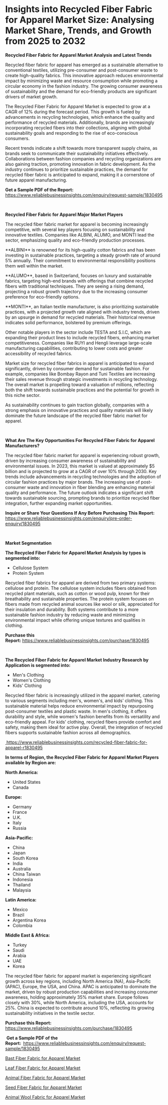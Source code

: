 <p><h1>Insights into Recycled Fiber Fabric for Apparel Market Size: Analysing Market Share, Trends, and Growth from 2025 to 2032</h1></p><p><strong>Recycled Fiber Fabric for Apparel Market Analysis and Latest Trends</strong></p>
<p><p>Recycled fiber fabric for apparel has emerged as a sustainable alternative to conventional textiles, utilizing pre-consumer and post-consumer waste to create high-quality fabrics. This innovative approach reduces environmental impact by minimizing waste and resource consumption while promoting a circular economy in the fashion industry. The growing consumer awareness of sustainability and the demand for eco-friendly products are significant drivers of market growth.</p><p>The Recycled Fiber Fabric for Apparel Market is expected to grow at a CAGR of 12% during the forecast period. This growth is fueled by advancements in recycling technologies, which enhance the quality and performance of recycled materials. Additionally, brands are increasingly incorporating recycled fibers into their collections, aligning with global sustainability goals and responding to the rise of eco-conscious consumers.</p><p>Recent trends indicate a shift towards more transparent supply chains, as brands seek to communicate their sustainability initiatives effectively. Collaborations between fashion companies and recycling organizations are also gaining traction, promoting innovation in fabric development. As the industry continues to prioritize sustainable practices, the demand for recycled fiber fabric is anticipated to expand, making it a cornerstone of future apparel manufacturing.</p></p>
<p><strong>Get a Sample PDF of the Report:&nbsp;</strong> <a href="https://www.reliablebusinessinsights.com/enquiry/request-sample/1830495?utm_campaign=63&utm_medium=2&utm_source=Github&utm_content=ia&utm_term=03022025&utm_id=recycled-fiber-fabric-for-apparel">https://www.reliablebusinessinsights.com/enquiry/request-sample/1830495</a></p>
<p>&nbsp;</p>
<p><strong>Recycled Fiber Fabric for Apparel Major Market Players</strong></p>
<p><p>The recycled fiber fabric market for apparel is becoming increasingly competitive, with several key players focusing on sustainability and innovative textiles. Companies like ALBINI, ALUMO, and MONTI lead the sector, emphasizing quality and eco-friendly production processes. </p><p>**ALBINI** is renowned for its high-quality cotton fabrics and has been investing in sustainable practices, targeting a steady growth rate of around 5% annually. Their commitment to environmental responsibility positions them well within the market.</p><p>**ALUMO**, based in Switzerland, focuses on luxury and sustainable fabrics, targeting high-end brands with offerings that combine recycled fibers with traditional techniques. They are seeing a rising demand, projecting a robust growth trajectory due to the increasing consumer preference for eco-friendly options.</p><p>**MONTI**, an Italian textile manufacturer, is also prioritizing sustainable practices, with a projected growth rate aligned with industry trends, driven by an upsurge in demand for recycled materials. Their historical revenue indicates solid performance, bolstered by premium offerings.</p><p>Other notable players in the sector include TESTA and S.I.C, which are expanding their product lines to include recycled fibers, enhancing market competitiveness. Companies like RUYI and Hengli leverage large-scale manufacturing capabilities, contributing to lower costs and greater accessibility of recycled fabrics.</p><p>Market size for recycled fiber fabrics in apparel is anticipated to expand significantly, driven by consumer demand for sustainable fashion. For example, companies like Bombay Rayon and Tuni Textiles are increasing their sales revenue through strategic investments in recycling technology. The overall market is propelling toward a valuation of millions, reflecting both the shift towards sustainable practices and the potential for growth in this niche sector. </p><p>As sustainability continues to gain traction globally, companies with a strong emphasis on innovative practices and quality materials will likely dominate the future landscape of the recycled fiber fabric market for apparel.</p></p>
<p>&nbsp;</p>
<p><strong>What Are The Key Opportunities For Recycled Fiber Fabric for Apparel Manufacturers?</strong></p>
<p><p>The recycled fiber fabric market for apparel is experiencing robust growth, driven by increasing consumer awareness of sustainability and environmental issues. In 2023, this market is valued at approximately $5 billion and is projected to grow at a CAGR of over 10% through 2030. Key trends include advancements in recycling technologies and the adoption of circular fashion practices by major brands. The increasing use of post-consumer waste and innovation in fiber blending are enhancing material quality and performance. The future outlook indicates a significant shift towards sustainable sourcing, prompting brands to prioritize recycled fiber integration, further expanding market opportunities.</p></p>
<p><strong>Inquire or Share Your Questions If Any Before Purchasing This Report:</strong> <a href="https://www.reliablebusinessinsights.com/enquiry/pre-order-enquiry/1830495?utm_campaign=63&utm_medium=2&utm_source=Github&utm_content=ia&utm_term=03022025&utm_id=recycled-fiber-fabric-for-apparel">https://www.reliablebusinessinsights.com/enquiry/pre-order-enquiry/1830495</a></p>
<p>&nbsp;</p>
<p><strong>Market Segmentation</strong></p>
<p><strong>The Recycled Fiber Fabric for Apparel Market Analysis by types is segmented into:</strong></p>
<p><ul><li>Cellulose System</li><li>Protein System</li></ul></p>
<p><p>Recycled fiber fabrics for apparel are derived from two primary systems: cellulose and protein. The cellulose system includes fibers obtained from recycled plant materials, such as cotton or wood pulp, known for their breathability and sustainable properties. The protein system focuses on fibers made from recycled animal sources like wool or silk, appreciated for their insulation and durability. Both systems contribute to a more sustainable fashion industry by reducing waste and minimizing environmental impact while offering unique textures and qualities in clothing.</p></p>
<p><strong>Purchase this Report:&nbsp;</strong><a href="https://www.reliablebusinessinsights.com/purchase/1830495?utm_campaign=63&utm_medium=2&utm_source=Github&utm_content=ia&utm_term=03022025&utm_id=recycled-fiber-fabric-for-apparel">https://www.reliablebusinessinsights.com/purchase/1830495</a></p>
<p>&nbsp;</p>
<p><strong>The Recycled Fiber Fabric for Apparel Market Industry Research by Application is segmented into:</strong></p>
<p><ul><li>Men's Clothing</li><li>Women's Clothing</li><li>Kids' Clothing</li></ul></p>
<p><p>Recycled fiber fabric is increasingly utilized in the apparel market, catering to various segments including men's, women's, and kids' clothing. This sustainable material helps reduce environmental impact by repurposing post-consumer textiles and plastic waste. In men's clothing, it offers durability and style, while women's fashion benefits from its versatility and eco-friendly appeal. For kids' clothing, recycled fibers provide comfort and safety, making them ideal for active play. Overall, the integration of recycled fibers supports sustainable fashion across all demographics.</p></p>
<p><a href="https://www.reliablebusinessinsights.com/recycled-fiber-fabric-for-apparel-r1830495?utm_campaign=63&utm_medium=2&utm_source=Github&utm_content=ia&utm_term=03022025&utm_id=recycled-fiber-fabric-for-apparel">&nbsp;https://www.reliablebusinessinsights.com/recycled-fiber-fabric-for-apparel-r1830495</a></p>
<p><strong>In terms of Region, the Recycled Fiber Fabric for Apparel Market Players available by Region are:</strong></p>
<p>
    <p> <strong> North America: </strong>
        <ul>
            <li>United States</li>
            <li>Canada</li>
        </ul>
        </p> 
    <p> <strong> Europe: </strong>
        <ul>
            <li>Germany</li>
            <li>France</li>
            <li>U.K.</li>
            <li>Italy</li>
            <li>Russia</li>
        </ul>
        </p> 
    <p> <strong> Asia-Pacific: </strong>
        <ul>
            <li>China</li>
            <li>Japan</li>
            <li>South Korea</li>
            <li>India</li>
            <li>Australia</li>
            <li>China Taiwan</li>
            <li>Indonesia</li>
            <li>Thailand</li>
            <li>Malaysia</li>
        </ul>
        </p> 
    <p> <strong> Latin America: </strong>
        <ul>
            <li>Mexico</li>
            <li>Brazil</li>
            <li>Argentina Korea</li>
            <li>Colombia</li>
        </ul>
        </p> 
    <p> <strong> Middle East & Africa: </strong>
        <ul>
            <li>Turkey</li>
            <li>Saudi</li>
            <li>Arabia</li>
            <li>UAE</li>
            <li>Korea</li>
        </ul>
    </p>
    </p>
<p><p>The recycled fiber fabric for apparel market is experiencing significant growth across key regions, including North America (NA), Asia-Pacific (APAC), Europe, the USA, and China. APAC is anticipated to dominate the market, driven by robust production capabilities and increasing consumer awareness, holding approximately 35% market share. Europe follows closely with 30%, while North America, including the USA, accounts for 25%. China is expected to contribute around 10%, reflecting its growing sustainability initiatives in the textile sector.</p></p>
<p><strong>Purchase this Report: </strong><a href="https://www.reliablebusinessinsights.com/purchase/1830495?utm_campaign=63&utm_medium=2&utm_source=Github&utm_content=ia&utm_term=03022025&utm_id=recycled-fiber-fabric-for-apparel">https://www.reliablebusinessinsights.com/purchase/1830495</a></p>
<p>&nbsp;<strong>Get a Sample PDF of the Report:&nbsp;&nbsp;</strong><a href="https://www.reliablebusinessinsights.com/enquiry/request-sample/1830495?utm_campaign=63&utm_medium=2&utm_source=Github&utm_content=ia&utm_term=03022025&utm_id=recycled-fiber-fabric-for-apparel">https://www.reliablebusinessinsights.com/enquiry/request-sample/1830495</a></p>
<p><strong></strong></p>
<p><p><a href="https://github.com/boyermaragaret8392/Market-Research-Report-List-1/blob/main/bast-fiber-fabric-for-apparel-market.md?utm_campaign=63&utm_medium=2&utm_source=Github&utm_content=ia&utm_term=03022025&utm_id=recycled-fiber-fabric-for-apparel">Bast Fiber Fabric for Apparel Market</a></p><p><a href="https://github.com/berbelsagwan/Market-Research-Report-List-1/blob/main/leaf-fiber-fabric-for-apparel-market.md?utm_campaign=63&utm_medium=2&utm_source=Github&utm_content=ia&utm_term=03022025&utm_id=recycled-fiber-fabric-for-apparel">Leaf Fiber Fabric for Apparel Market</a></p><p><a href="https://github.com/ajayanhaizan/Market-Research-Report-List-1/blob/main/animal-fiber-fabric-for-apparel-market.md?utm_campaign=63&utm_medium=2&utm_source=Github&utm_content=ia&utm_term=03022025&utm_id=recycled-fiber-fabric-for-apparel">Animal Fiber Fabric for Apparel Market</a></p><p><a href="https://github.com/anuellaruska/Market-Research-Report-List-1/blob/main/seed-fiber-fabric-for-apparel-market.md?utm_campaign=63&utm_medium=2&utm_source=Github&utm_content=ia&utm_term=03022025&utm_id=recycled-fiber-fabric-for-apparel">Seed Fiber Fabric for Apparel Market</a></p><p><a href="https://github.com/dailyspunj47/Market-Research-Report-List-1/blob/main/animal-wool-fabric-for-apparel-market.md?utm_campaign=63&utm_medium=2&utm_source=Github&utm_content=ia&utm_term=03022025&utm_id=recycled-fiber-fabric-for-apparel">Animal Wool Fabric for Apparel Market</a></p></p>